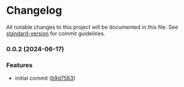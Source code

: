 # Changelog

All notable changes to this project will be documented in this file. See [standard-version](https://github.com/conventional-changelog/standard-version) for commit guidelines.

### 0.0.2 (2024-06-17)


### Features

* initial commit ([b9d7563](https://github.com/CursosAlbertoBasalo/mst-ws-srv/commit/b9d7563bac2f1414ab0e7c58a4b7fa812f7400bf))
